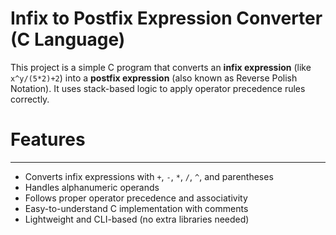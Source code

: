 # Infix to Postfix Expression Converter (C Language)

This project is a simple C program that converts an **infix expression** (like `x^y/(5*2)+2`) into a **postfix expression** (also known as Reverse Polish Notation). It uses stack-based logic to apply operator precedence rules correctly.


# Features
----------
* Converts infix expressions with `+`, `-`, `*`, `/`, `^`, and parentheses
* Handles alphanumeric operands
* Follows proper operator precedence and associativity
* Easy-to-understand C implementation with comments
* Lightweight and CLI-based (no extra libraries needed)
